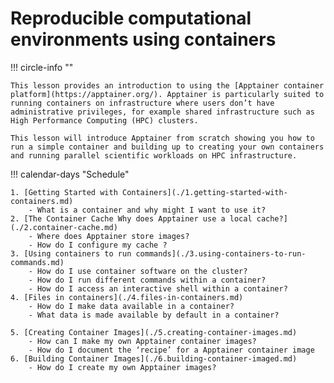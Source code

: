 # Reproducible computational environments using containers

!!! circle-info ""
    
    This lesson provides an introduction to using the [Apptainer container platform](https://apptainer.org/). Apptainer is particularly suited to running containers on infrastructure where users don’t have administrative privileges, for example shared infrastructure such as High Performance Computing (HPC) clusters.

    This lesson will introduce Apptainer from scratch showing you how to run a simple container and building up to creating your own containers and running parallel scientific workloads on HPC infrastructure.


!!! calendar-days "Schedule"

    1. [Getting Started with Containers](./1.getting-started-with-containers.md)	
        - What is a container and why might I want to use it?
    2. [The Container Cache	Why does Apptainer use a local cache?](./2.container-cache.md)
        - Where does Apptainer store images?
        - How do I configure my cache ?
    3. [Using containers to run commands](./3.using-containers-to-run-commands.md)	
        - How do I use container software on the cluster?
        - How do I run different commands within a container?
        - How do I access an interactive shell within a container?
    4. [Files in containers](./4.files-in-containers.md)	
        - How do I make data available in a container?
        - What data is made available by default in a container?
    
    5. [Creating Container Images](./5.creating-container-images.md)	
        - How can I make my own Apptainer container images?
        - How do I document the ‘recipe’ for a Apptainer container image
    6. [Building Container Images](./6.building-container-imaged.md)	
        - How do I create my own Apptainer images?